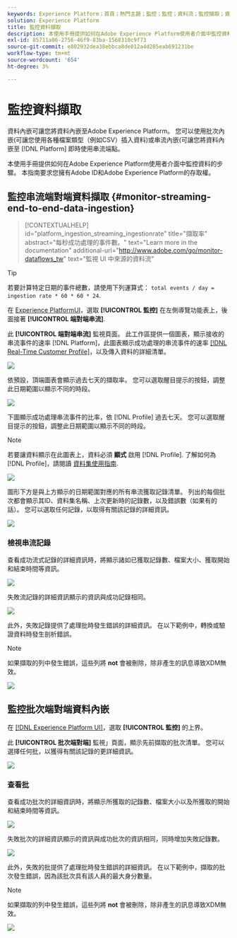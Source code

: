 ```yaml
---
keywords: Experience Platform；首頁；熱門主題；監控；監控；資料流；監控擷取；資料擷取；資料擷取；檢視記錄；檢視批次；
solution: Experience Platform
title: 監控資料擷取
description: 本使用手冊提供如何在Adobe Experience Platform使用者介面中監控資料的步驟。 本指南要求您擁有Adobe ID和Adobe Experience Platform的存取權。
exl-id: 85711a06-2756-46f9-83ba-1568310c9f73
source-git-commit: e802932dea38ebbca8de012a4d285eab691231be
workflow-type: tm+mt
source-wordcount: '654'
ht-degree: 3%

---
```


# 監控資料擷取

資料內嵌可讓您將資料內嵌至Adobe Experience Platform。 您可以使用批次內嵌(可讓您使用各種檔案類型（例如CSV）插入資料)或串流內嵌(可讓您將資料內嵌至 [!DNL Platform] 即時使用串流端點。

本使用手冊提供如何在Adobe Experience Platform使用者介面中監控資料的步驟。 本指南要求您擁有Adobe ID和Adobe Experience Platform的存取權。

## 監控串流端對端資料擷取 {#monitor-streaming-end-to-end-data-ingestion}

>[!CONTEXTUALHELP]
>id="platform_ingestion_streaming_ingestionrate"
>title="擷取率"
>abstract="每秒成功處理的事件數。"
>text="Learn more in the documentation"
>additional-url="http://www.adobe.com/go/monitor-dataflows_tw" text="監視 UI 中來源的資料流"

>[!TIP]
>
>若要計算特定日期的事件總數，請使用下列運算式： `total events / day = ingestion rate * 60 * 60 * 24`.

在 [Experience PlatformUI](https://platform.adobe.com)，選取 **[!UICONTROL 監控]** 在左側導覽功能表上，後面接著 **[!UICONTROL 端對端串流]**.

此 **[!UICONTROL 端對端串流]** 監視頁面。 此工作區提供一個圖表，顯示接收的串流事件的速率 [!DNL Platform]，此圖表顯示成功處理的串流事件的速率 [[!DNL Real-Time Customer Profile]](../../profile/home.md)，以及傳入資料的詳細清單。

![](../images/quality/monitor-data-flows/list-streams.png)

依預設，頂端圖表會顯示過去七天的擷取率。 您可以選取醒目提示的按鈕，調整此日期範圍以顯示不同的時段。

![](../images/quality/monitor-data-flows/events-received.png)

下圖顯示成功處理串流事件的比率，依 [!DNL Profile] 過去七天。 您可以選取醒目提示的按鈕，調整此日期範圍以顯示不同的時段。

>[!NOTE]
>
>若要讓資料顯示在此圖表上，資料必須 **顯式** 啟用 [!DNL Profile]. 了解如何為 [!DNL Profile]，請閱讀 [資料集使用指南](../../catalog/datasets/user-guide.md#enable-a-dataset-for-real-time-customer-profile).

![](../images/quality/monitor-data-flows/ingested-by-profile.png)

圖形下方是與上方顯示的日期範圍對應的所有串流獲取記錄清單。 列出的每個批次都會顯示其ID、資料集名稱、上次更新時的記錄數，以及錯誤數（如果有的話）。 您可以選取任何記錄，以取得有關該記錄的詳細資訊。

![](../images/quality/monitor-data-flows/streams.png)

### 檢視串流記錄

查看成功流式記錄的詳細資訊時，將顯示諸如已獲取記錄數、檔案大小、獲取開始和結束時間等資訊。

![](../images/quality/monitor-data-flows/successful-streaming.png)

失敗流記錄的詳細資訊顯示的資訊與成功記錄相同。

![](../images/quality/monitor-data-flows/failed-batch.png)

此外，失敗記錄提供了處理批時發生錯誤的詳細資訊。 在以下範例中，轉換或驗證資料時發生剖析錯誤。

>[!NOTE]
>
>如果擷取的列中發生錯誤，這些列將 **not** 會被刪除，除非產生的訊息導致XDM無效。

![](../images/quality/monitor-data-flows/failed-batch-error.png)

## 監控批次端對端資料內嵌

在 [[!DNL Experience Platform UI]](https://platform.adobe.com)，選取 **[!UICONTROL 監控]** 的上界。

此 **[!UICONTROL 批次端對端]** 監視」頁面，顯示先前擷取的批次清單。 您可以選擇任何批，以獲得有關該記錄的更詳細資訊。

![](../images/quality/monitor-data-flows/batch-monitoring.png)

### 查看批

查看成功批次的詳細資訊時，將顯示所獲取的記錄數、檔案大小以及所獲取的開始和結束時間等資訊。

![](../images/quality/monitor-data-flows/successful-batch.png)

失敗批次的詳細資訊顯示的資訊與成功批次的資訊相同，同時增加失敗記錄數。

![](../images/quality/monitor-data-flows/failed-batch.png)

此外，失敗的批提供了處理批時發生錯誤的詳細資訊。 在以下範例中，擷取的批次發生錯誤，因為該批次具有該人員的最大身分數量。

>[!NOTE]
>
>如果擷取的列中發生錯誤，這些列將 **not** 會被刪除，除非產生的訊息導致XDM無效。

![](../images/quality/monitor-data-flows/failed-streaming-error.png)
